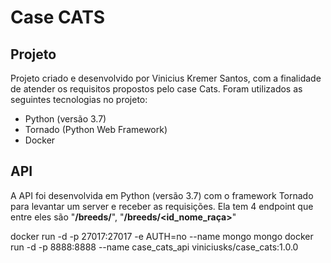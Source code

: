 # Case CATS

## Projeto
Projeto criado e desenvolvido por Vinicius Kremer Santos, com a finalidade de atender os requisitos propostos pelo case Cats.
Foram utilizados as seguintes tecnologias no projeto:
  * Python (versão 3.7)
  * Tornado (Python Web Framework)
  * Docker

## API
A API foi desenvolvida em Python (versão 3.7) com o framework Tornado para levantar um server e receber as requisições.
Ela tem 4 endpoint que entre eles são "**/breeds/**", "**/breeds/<id_nome_raça>**"

docker run -d -p 27017:27017 -e AUTH=no --name mongo mongo
docker run -d -p 8888:8888 --name case_cats_api viniciusks/case_cats:1.0.0